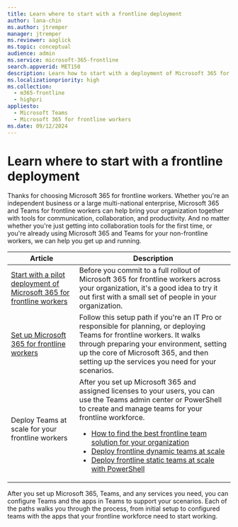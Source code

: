 ```yaml
---
title: Learn where to start with a frontline deployment
author: lana-chin
ms.author: jtremper
manager: jtremper
ms.reviewer: aaglick
ms.topic: conceptual
audience: admin
ms.service: microsoft-365-frontline
search.appverid: MET150
description: Learn how to start with a deployment of Microsoft 365 for frontline workers for your organization.
ms.localizationpriority: high
ms.collection: 
  - m365-frontline
  - highpri
appliesto: 
  - Microsoft Teams
  - Microsoft 365 for frontline workers
ms.date: 09/12/2024
---
```


# Learn where to start with a frontline deployment

Thanks for choosing Microsoft 365 for frontline workers. Whether you're an independent business or a large multi-national enterprise, Microsoft 365 and Teams for frontline workers can help bring your organization together with tools for communication, collaboration, and productivity. And no matter whether you're just getting into collaboration tools for the first time, or you're already using Microsoft 365 and Teams for your non-frontline workers, we can help you get up and running.

|Article   |Description   |
|----------|----------|
|[Start with a pilot deployment of Microsoft 365 for frontline workers](flw-pilot.md)|Before you commit to a full rollout of Microsoft 365 for frontline workers across your organization, it's a good idea to try it out first with a small set of people in your organization. |
|[Set up Microsoft 365 for frontline workers](flw-setup-microsoft-365.md)|Follow this setup path if you're an IT Pro or responsible for planning, or deploying Teams for frontline workers. It walks through preparing your environment, setting up the core of Microsoft 365, and then setting up the services you need for your scenarios. |
|Deploy Teams at scale for your frontline workers |After you set up Microsoft 365 and assigned licenses to your users, you can use the Teams admin center or PowerShell to create and manage teams for your frontline workforce.  <ul><li>[How to find the best frontline team solution for your organization](frontline-team-options.md)</li><li>[Deploy frontline dynamic teams at scale](deploy-dynamic-teams-at-scale.md)</li><li>[Deploy frontline static teams at scale with PowerShell](deploy-teams-at-scale.md)</li></ul>|

After you set up Microsoft 365, Teams, and any services you need, you can configure Teams and the apps in Teams to support your scenarios. Each of the paths walks you through the process, from initial setup to configured teams with the apps that your frontline workforce need to start working.
